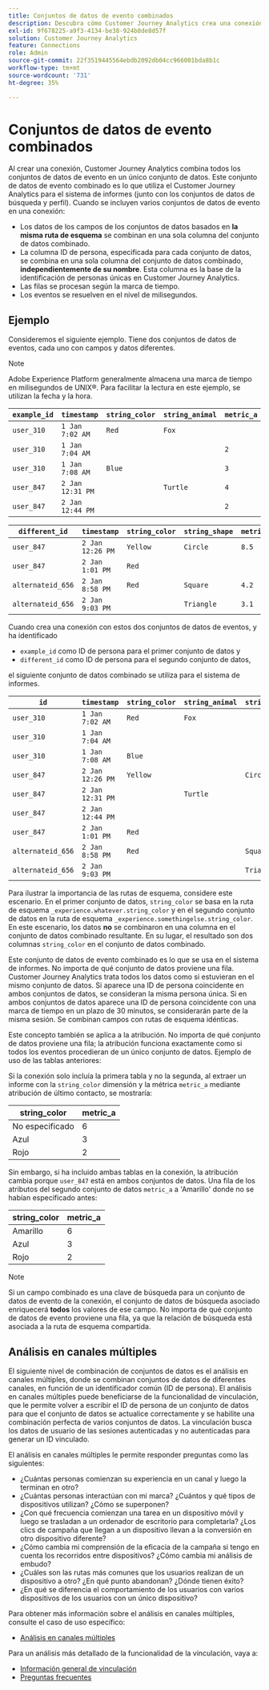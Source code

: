 ```yaml
---
title: Conjuntos de datos de evento combinados
description: Descubra cómo Customer Journey Analytics crea una conexión combinando conjuntos de datos.
exl-id: 9f678225-a9f3-4134-be38-924b8de8d57f
solution: Customer Journey Analytics
feature: Connections
role: Admin
source-git-commit: 22f3519445564ebdb2092db04cc966001bda8b1c
workflow-type: tm+mt
source-wordcount: '731'
ht-degree: 35%

---
```



# Conjuntos de datos de evento combinados

Al crear una conexión, Customer Journey Analytics combina todos los conjuntos de datos de evento en un único conjunto de datos. Este conjunto de datos de evento combinado es lo que utiliza el Customer Journey Analytics para el sistema de informes (junto con los conjuntos de datos de búsqueda y perfil). Cuando se incluyen varios conjuntos de datos de evento en una conexión:

* Los datos de los campos de los conjuntos de datos basados en **la misma ruta de esquema** se combinan en una sola columna del conjunto de datos combinado.
* La columna ID de persona, especificada para cada conjunto de datos, se combina en una sola columna del conjunto de datos combinado, **independientemente de su nombre**. Esta columna es la base de la identificación de personas únicas en Customer Journey Analytics.
* Las filas se procesan según la marca de tiempo.
* Los eventos se resuelven en el nivel de milisegundos.

## Ejemplo

Consideremos el siguiente ejemplo. Tiene dos conjuntos de datos de eventos, cada uno con campos y datos diferentes.

>[!NOTE]
>
>Adobe Experience Platform generalmente almacena una marca de tiempo en milisegundos de UNIX®. Para facilitar la lectura en este ejemplo, se utilizan la fecha y la hora.

| `example_id` | `timestamp` | `string_color` | `string_animal` | `metric_a` |
| --- | --- | --- | --- | --- |
| `user_310` | `1 Jan 7:02 AM` | `Red` | `Fox` | |
| `user_310` | `1 Jan 7:04 AM` | | | `2` |
| `user_310` | `1 Jan 7:08 AM` | `Blue` | | `3` |
| `user_847` | `2 Jan 12:31 PM` | | `Turtle` | `4` |
| `user_847` | `2 Jan 12:44 PM` | | | `2` |

| `different_id` | `timestamp` | `string_color` | `string_shape` | `metric_b` |
| --- | --- | --- | --- | --- |
| `user_847` | `2 Jan 12:26 PM` | `Yellow` | `Circle` | `8.5` |
| `user_847` | `2 Jan 1:01 PM` | `Red` | | |
| `alternateid_656` | `2 Jan 8:58 PM` | `Red` | `Square` | `4.2` |
| `alternateid_656` | `2 Jan 9:03 PM` | | `Triangle` | `3.1` |

Cuando crea una conexión con estos dos conjuntos de datos de eventos, y ha identificado

* `example_id` como ID de persona para el primer conjunto de datos y
* `different_id` como ID de persona para el segundo conjunto de datos,

el siguiente conjunto de datos combinado se utiliza para el sistema de informes.

| `id` | `timestamp` | `string_color` | `string_animal` | `string_shape` | `metric_a` | `metric_b` |
| --- | --- | --- | --- | --- | --- | --- |
| `user_310` | `1 Jan 7:02 AM` | `Red` | `Fox` | | | |
| `user_310` | `1 Jan 7:04 AM` | | | | `2` | |
| `user_310` | `1 Jan 7:08 AM` | `Blue` | | | `3` | |
| `user_847` | `2 Jan 12:26 PM` | `Yellow` | | `Circle` | | `8.5` |
| `user_847` | `2 Jan 12:31 PM` | | `Turtle` | | `4` | |
| `user_847` | `2 Jan 12:44 PM` | | | | `2` | |
| `user_847` | `2 Jan 1:01 PM` | `Red` | | | | |
| `alternateid_656` | `2 Jan 8:58 PM` | `Red` | | `Square` | | `4.2` |
| `alternateid_656` | `2 Jan 9:03 PM` | | | `Triangle` | | `3.1` |

Para ilustrar la importancia de las rutas de esquema, considere este escenario. En el primer conjunto de datos, `string_color` se basa en la ruta de esquema `_experience.whatever.string_color` y en el segundo conjunto de datos en la ruta de esquema `_experience.somethingelse.string_color`. En este escenario, los datos **no** se combinaron en una columna en el conjunto de datos combinado resultante. En su lugar, el resultado son dos columnas `string_color` en el conjunto de datos combinado.

Este conjunto de datos de evento combinado es lo que se usa en el sistema de informes. No importa de qué conjunto de datos proviene una fila. Customer Journey Analytics trata todos los datos como si estuvieran en el mismo conjunto de datos. Si aparece una ID de persona coincidente en ambos conjuntos de datos, se consideran la misma persona única. Si en ambos conjuntos de datos aparece una ID de persona coincidente con una marca de tiempo en un plazo de 30 minutos, se considerarán parte de la misma sesión. Se combinan campos con rutas de esquema idénticas.

Este concepto también se aplica a la atribución. No importa de qué conjunto de datos proviene una fila; la atribución funciona exactamente como si todos los eventos procedieran de un único conjunto de datos. Ejemplo de uso de las tablas anteriores:

Si la conexión solo incluía la primera tabla y no la segunda, al extraer un informe con la `string_color` dimensión y la métrica `metric_a` mediante atribución de último contacto, se mostraría:

| string_color | metric_a |
| --- | --- |
| No especificado | 6 |
| Azul | 3 |
| Rojo | 2 |

Sin embargo, si ha incluido ambas tablas en la conexión, la atribución cambia porque `user_847` está en ambos conjuntos de datos. Una fila de los atributos del segundo conjunto de datos `metric_a` a &#39;Amarillo&#39; donde no se habían especificado antes:

| string_color | metric_a |
| --- | --- |
| Amarillo | 6 |
| Azul | 3 |
| Rojo | 2 |

>[!NOTE]
>
>Si un campo combinado es una clave de búsqueda para un conjunto de datos de evento de la conexión, el conjunto de datos de búsqueda asociado enriquecerá **todos** los valores de ese campo. No importa de qué conjunto de datos de evento proviene una fila, ya que la relación de búsqueda está asociada a la ruta de esquema compartida.

## Análisis en canales múltiples

El siguiente nivel de combinación de conjuntos de datos es el análisis en canales múltiples, donde se combinan conjuntos de datos de diferentes canales, en función de un identificador común (ID de persona). El análisis en canales múltiples puede beneficiarse de la funcionalidad de vinculación, que le permite volver a escribir el ID de persona de un conjunto de datos para que el conjunto de datos se actualice correctamente y se habilite una combinación perfecta de varios conjuntos de datos. La vinculación busca los datos de usuario de las sesiones autenticadas y no autenticadas para generar un ID vinculado.

El análisis en canales múltiples le permite responder preguntas como las siguientes:

* ¿Cuántas personas comienzan su experiencia en un canal y luego la terminan en otro?
* ¿Cuántas personas interactúan con mi marca? ¿Cuántos y qué tipos de dispositivos utilizan? ¿Cómo se superponen?
* ¿Con qué frecuencia comienzan una tarea en un dispositivo móvil y luego se trasladan a un ordenador de escritorio para completarla? ¿Los clics de campaña que llegan a un dispositivo llevan a la conversión en otro dispositivo diferente?
* ¿Cómo cambia mi comprensión de la eficacia de la campaña si tengo en cuenta los recorridos entre dispositivos? ¿Cómo cambia mi análisis de embudo?
* ¿Cuáles son las rutas más comunes que los usuarios realizan de un dispositivo a otro? ¿En qué punto abandonan? ¿Dónde tienen éxito?
* ¿En qué se diferencia el comportamiento de los usuarios con varios dispositivos de los usuarios con un único dispositivo?


Para obtener más información sobre el análisis en canales múltiples, consulte el caso de uso específico:

* [Análisis en canales múltiples](../use-cases/cross-channel/cross-channel.md)

Para un análisis más detallado de la funcionalidad de la vinculación, vaya a:

* [Información general de vinculación](/help/stitching/overview.md)
* [Preguntas frecuentes ](/help/stitching/faq.md)


